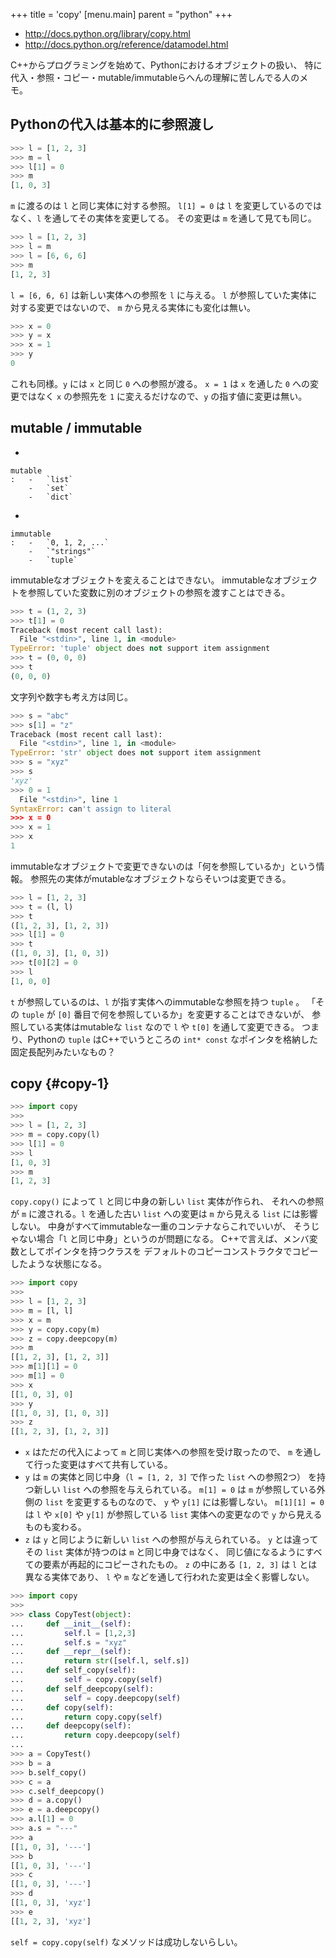 +++
title = 'copy'
[menu.main]
  parent = "python"
+++

-   <http://docs.python.org/library/copy.html>
-   <http://docs.python.org/reference/datamodel.html>

C++からプログラミングを始めて、Pythonにおけるオブジェクトの扱い、
特に代入・参照・コピー・mutable/immutableらへんの理解に苦しんでる人のメモ。

## Pythonの代入は基本的に参照渡し

```py
>>> l = [1, 2, 3]
>>> m = l
>>> l[1] = 0
>>> m
[1, 0, 3]
```

`m` に渡るのは `l` と同じ実体に対する参照。
`l[1] = 0` は `l` を変更しているのではなく、`l` を通してその実体を変更してる。
その変更は `m` を通して見ても同じ。

```py
>>> l = [1, 2, 3]
>>> l = m
>>> l = [6, 6, 6]
>>> m
[1, 2, 3]
```

`l = [6, 6, 6]` は新しい実体への参照を `l` に与える。
`l` が参照していた実体に対する変更ではないので、
`m` から見える実体にも変化は無い。

```py
>>> x = 0
>>> y = x
>>> x = 1
>>> y
0
```

これも同様。`y` には `x` と同じ `0` への参照が渡る。
`x = 1` は `x` を通した `0` への変更ではなく
`x` の参照先を `1` に変えるだけなので、`y` の指す値に変更は無い。

## mutable / immutable

-   

    mutable
    :   -   `list`
        -   `set`
        -   `dict`

-   

    immutable
    :   -   `0, 1, 2, ...`
        -   `"strings"`
        -   `tuple`

immutableなオブジェクトを変えることはできない。
immutableなオブジェクトを参照していた変数に別のオブジェクトの参照を渡すことはできる。

```py
>>> t = (1, 2, 3)
>>> t[1] = 0
Traceback (most recent call last):
  File "<stdin>", line 1, in <module>
TypeError: 'tuple' object does not support item assignment
>>> t = (0, 0, 0)
>>> t
(0, 0, 0)
```

文字列や数字も考え方は同じ。

```py
>>> s = "abc"
>>> s[1] = "z"
Traceback (most recent call last):
  File "<stdin>", line 1, in <module>
TypeError: 'str' object does not support item assignment
>>> s = "xyz"
>>> s
'xyz'
>>> 0 = 1
  File "<stdin>", line 1
SyntaxError: can't assign to literal
>>> x = 0
>>> x = 1
>>> x
1
```

immutableなオブジェクトで変更できないのは「何を参照しているか」という情報。
参照先の実体がmutableなオブジェクトならそいつは変更できる。

```py
>>> l = [1, 2, 3]
>>> t = (l, l)
>>> t
([1, 2, 3], [1, 2, 3])
>>> l[1] = 0
>>> t
([1, 0, 3], [1, 0, 3])
>>> t[0][2] = 0
>>> l
[1, 0, 0]
```

`t` が参照しているのは、`l` が指す実体へのimmutableな参照を持つ `tuple` 。
「その `tuple` が `[0]` 番目で何を参照しているか」を変更することはできないが、
参照している実体はmutableな `list` なので `l` や `t[0]` を通して変更できる。
つまり、Pythonの `tuple` はC++でいうところの
`int* const` なポインタを格納した固定長配列みたいなもの？

## copy {#copy-1}

```py
>>> import copy
>>>
>>> l = [1, 2, 3]
>>> m = copy.copy(l)
>>> l[1] = 0
>>> l
[1, 0, 3]
>>> m
[1, 2, 3]
```

`copy.copy()` によって `l` と同じ中身の新しい `list` 実体が作られ、
それへの参照が `m` に渡される。`l` を通した古い `list` への変更は `m` から見える `list` には影響しない。
中身がすべてimmutableな一重のコンテナならこれでいいが、
そうじゃない場合「`l` と同じ中身」というのが問題になる。
C++で言えば、メンバ変数としてポインタを持つクラスを
デフォルトのコピーコンストラクタでコピーしたような状態になる。

```py
>>> import copy
>>>
>>> l = [1, 2, 3]
>>> m = [l, l]
>>> x = m
>>> y = copy.copy(m)
>>> z = copy.deepcopy(m)
>>> m
[[1, 2, 3], [1, 2, 3]]
>>> m[1][1] = 0
>>> m[1] = 0
>>> x
[[1, 0, 3], 0]
>>> y
[[1, 0, 3], [1, 0, 3]]
>>> z
[[1, 2, 3], [1, 2, 3]]
```

-   `x` はただの代入によって `m` と同じ実体への参照を受け取ったので、
    `m` を通して行った変更はすべて共有している。
-   `y` は `m` の実体と同じ中身（`l = [1, 2, 3]` で作った `list` への参照2つ）
    を持つ新しい `list` への参照を与えられている。
    `m[1] = 0` は `m` が参照している外側の `list` を変更するものなので、
    `y` や `y[1]` には影響しない。
    `m[1][1] = 0` は `l` や `x[0]` や `y[1]` が参照している
    `list` 実体への変更なので `y` から見えるものも変わる。
-   `z` は `y` と同じように新しい `list` への参照が与えられている。
    `y` とは違ってその `list` 実体が持つのは `m` と同じ中身ではなく、
    同じ値になるようにすべての要素が再起的にコピーされたもの。
    `z` の中にある `[1, 2, 3]` は `l` とは異なる実体であり、
    `l` や `m` などを通して行われた変更は全く影響しない。

```py
>>> import copy
>>>
>>> class CopyTest(object):
...     def __init__(self):
...         self.l = [1,2,3]
...         self.s = "xyz"
...     def __repr__(self):
...         return str([self.l, self.s])
...     def self_copy(self):
...         self = copy.copy(self)
...     def self_deepcopy(self):
...         self = copy.deepcopy(self)
...     def copy(self):
...         return copy.copy(self)
...     def deepcopy(self):
...         return copy.deepcopy(self)
...
>>> a = CopyTest()
>>> b = a
>>> b.self_copy()
>>> c = a
>>> c.self_deepcopy()
>>> d = a.copy()
>>> e = a.deepcopy()
>>> a.l[1] = 0
>>> a.s = "---"
>>> a
[[1, 0, 3], '---']
>>> b
[[1, 0, 3], '---']
>>> c
[[1, 0, 3], '---']
>>> d
[[1, 0, 3], 'xyz']
>>> e
[[1, 2, 3], 'xyz']
```

`self = copy.copy(self)` なメソッドは成功しないらしい。
